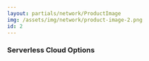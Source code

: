 ```yaml
---
layout: partials/network/ProductImage
img: /assets/img/network/product-image-2.png
id: 2
---
```


### Serverless Cloud Options